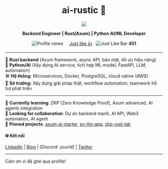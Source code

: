 <h1 align="center">ai-rustic 🦀</h1>
<p align="center">
  <img src="https://skillicons.dev/icons?i=rust,python,fastapi,aws,docker,postgresql,git,tensorflow" />
</p>
<p align="center">
  <b>Backend Engineer | Rust(Axum) | Python AI/ML Developer</b>
</p>

<p align="center">
  <img src="https://komarev.com/ghpvc/?username=ai-rustic&label=Profile%20views&color=blue" alt="Profile views"/>
  <span style="padding-left:16px;padding-right:8px;"><a href="#like">Just like 👍</a></span>
  <span><img src="https://progress-bar.dev/100/?title=&width=180&color=1a80ff" alt="Just Like Bar"> <b>451</b></span>
</p>

---

🦀 **Rust backend** (Axum framework, async API, bảo mật, tối ưu hiệu năng)  
🐍 **Python/AI** (Xây dựng AI service, tích hợp ML model, FastAPI, LLM, automation)  
🛠 **Hệ thống:** Microservices, Docker, PostgreSQL, cloud native (AWS)  
🔎 **Sở trường:** Xây dựng giải pháp thật, workflow automation, teamwork hỗ trợ phát triển


---

🚀 **Currently learning**: ZKP (Zero Knowledge Proof), Axum advanced, AI agents integration  
🤝 **Looking for collaboration**: Dự án backend mạnh, AI API, Web3 automation, AI agent  
📌 **Pinned projects**: [axum-ai-starter](#), [py-llm-app](#), [zkp-rust-lab](#)

#### 🌐 Kết nối  
[LinkedIn](#) | [Blog](#) | [Discord: yourid] | [Twitter](#)

---

Cảm ơn vì đã ghé qua profile!  
